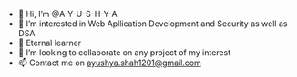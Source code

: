 - 👋 Hi, I’m @A-Y-U-S-H-Y-A
- 👀 I’m interested in Web Apllication Development and Security as well as DSA
- 🌱 Eternal learner
- 💞️ I’m looking to collaborate on any project of my interest
- 📫 Contact me on ayushya.shah1201@gmail.com

<!---
A-Y-U-S-H-Y-A/A-Y-U-S-H-Y-A is a ✨ special ✨ repository because its `README.md` (this file) appears on your GitHub profile.
You can click the Preview link to take a look at your changes.
--->
